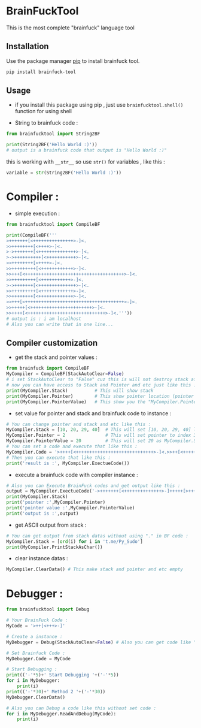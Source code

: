 # BrainFuckTool

This is the most complete "brainfuck" language tool

## Installation

Use the package manager [pip](https://pip.pypa.io/en/stable/) to install brainfuck tool.

```bash
pip install brainfuck-tool
```

## Usage
- if you install this package using pip , just use `brainfucktool.shell()` function for using shell

- String to brainfuck code :
```python
from brainfucktool import String2BF

print(String2BF('Hello World :)'))
# output is a brainfuck code that output is "Hello World :)"
```
this is working with `__str__` so use `str()` for variables , like this :
```python
variable = str(String2BF('Hello World :)'))
```
# Compiler :
- simple execution :
```python
from brainfucktool import CompileBF

print(CompileBF('''
>+++++++[<+++++++++++++++>-]<.
>>++++++++[<++++>-]<.
>->+++++++[<++++++++++++++>-]<.
>->++++++++++[<+++++++++++>-]<.
>>++++++++[<++++>-]<.
>>+++++++++[<++++++++++++>-]<.
>>+++[<+++++++++++++++++++++++++++++++++++++>-]<.
>>+++++++++[<+++++++++++>-]<.
>->+++++++[<++++++++++++++>-]<.
>>+++++++++[<++++++++++++>-]<.
>>++++++++[<+++++++++++++>-]<.
>>+++[<+++++++++++++++++++++++++++++++++++++>-]<.
>>+++++[<+++++++++++++++++++++++>-]<.
>>++++[<+++++++++++++++++++++++++++++>-]<.'''))
# output is : i am localhost
# Also you can write that in one line...
```
## Compiler customization
- get the stack and pointer values :
 ```python
from brainfuck import CompileBF
MyCompiler = CompileBF(StackAutoClear=False)
# i set StackAutoClear to "False" cuz this is will not destroy stack after execute brainfck codes and hold the data
# now you can have access to Stack and Pointer and etc just like this :
print(MyCompiler.Stack)          # This will show stack
print(MyCompiler.Pointer)        # This show pointer location (pointer index in stack list) 
print(MyCompiler.PointerValue)   # This show you the "MyCompiler.Pointer" points to what value in stack
```
- set value for pointer and stack and brainfuck code to instance :
```python
# You can change pointer and stack and etc like this :
MyCompiler.Stack = [10, 20, 29, 40]  # This will set [10, 20, 29, 40] list as stack
MyCompiler.Pointer = 2               # This will set pointer to index 3 in stak list
MyCompiler.PointerValue = 20         # This will set 20 as MyCompiler.Stack[MyCompiler.Pointer]
# You can set a code and execute that like this :
MyCompiler.Code = '>++++[<+++++++++++++++++++++++++++++>-]<.>>++[<+++++++++++++++++++++++>-]<.>->++++++++++[<+++++++++++>-]<.>->++++++[<+++++++++++++++++>-]<.>->++++++++[<++++++>-]<.>>++++++++++[<++++++++>-]<.>->++[<+++++++++++++++++++++++++++++++++++++++++++++++++++++++++++++>-]<.>>+++++[<+++++++++++++++++++>-]<.>->+++++++[<++++++++++++>-]<.>>+++++++++[<+++++++++++++>-]<.>>++++++++++[<++++++++++>-]<.>>+++[<+++++++++++++++++++++++++++++++++++++>-]<.'
# Then you can execute that like this :
print('result is :', MyCompiler.ExectueCode())
```
- execute a brainfuck code with compiler instance :
```python
# Also you can Execute BrainFuck codes and get output like this :
output = MyCompiler.ExectueCode('->+++++++[<++++++++++++++>-]+++++[>+++++<-]>[<<.+>>-]<<.')
print(MyCompiler.Stack)
print('pointer :',MyCompiler.Pointer)
print('pointer value :',MyCompiler.PointerValue)
print('output is :',output)
```
- get ASCII output from stack :
```python
# You can get output from stack datas without using "." in BF code :
MyCompiler.Stack = [ord(i) for i in 't.me/Py_Sudo']
print(MyCompiler.PrintStackAsChar())
```
- clear instance datas :
```python
MyCompiler.ClearData() # This make stack and pointer and etc empty
```
# Debugger :
```python
from brainfucktool import Debug

# Your BrainFuck Code :
MyCode = '>++[<+++>-]'

# Create a instance :
MyDebugger = Debug(StackAutoClear=False) # Also you can get code like "Debug(Mycode, StackAutoClear=False)"

# Set Brainfuck Code :
MyDebugger.Code = MyCode

# Start Debugging :
print(('-'*5)+' Start Debugging '+('-'*5))
for i in MyDebugger:
    print(i)
print(('-'*30)+' Method 2 '+('-'*30))
MyDebugger.ClearData()

# Also you can Debug a code like this without set code :
for i in MyDebugger.ReadAndDebug(MyCode):
    print(i)
```
